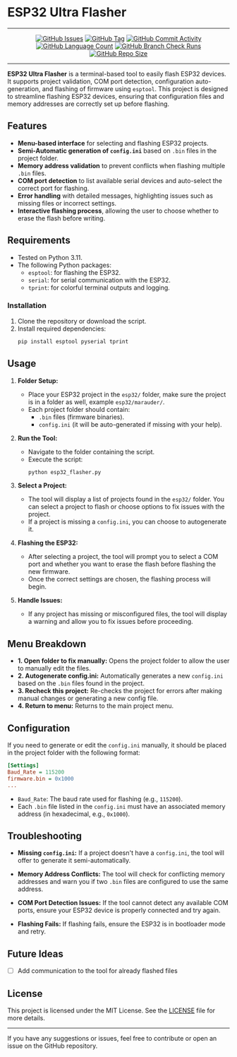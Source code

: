 # ESP32 Ultra Flasher

---

<div style="text-align:center;" align="center">
    <a href="https://github.com/DefinetlyNotAI/ESP32_FlashMate/issues"><img src="https://img.shields.io/github/issues/DefinetlyNotAI/ESP32_FlashMate" alt="GitHub Issues"></a>
    <a href="https://github.com/DefinetlyNotAI/ESP32_FlashMate/tags"><img src="https://img.shields.io/github/v/tag/DefinetlyNotAI/ESP32_FlashMate" alt="GitHub Tag"></a>
    <a href="https://github.com/DefinetlyNotAI/ESP32_FlashMate/graphs/commit-activity"><img src="https://img.shields.io/github/commit-activity/t/DefinetlyNotAI/ESP32_FlashMate" alt="GitHub Commit Activity"></a>
    <a href="https://github.com/DefinetlyNotAI/ESP32_FlashMate/languages"><img src="https://img.shields.io/github/languages/count/DefinetlyNotAI/ESP32_FlashMate" alt="GitHub Language Count"></a>
    <a href="https://github.com/DefinetlyNotAI/ESP32_FlashMate/actions"><img src="https://img.shields.io/github/check-runs/DefinetlyNotAI/ESP32_FlashMate/main" alt="GitHub Branch Check Runs"></a>
    <a href="https://github.com/DefinetlyNotAI/ESP32_FlashMate"><img src="https://img.shields.io/github/repo-size/DefinetlyNotAI/ESP32_FlashMate" alt="GitHub Repo Size"></a>
</div>

---

**ESP32 Ultra Flasher** is a terminal-based tool to easily flash ESP32 devices. It supports project validation, COM port detection, configuration auto-generation, and flashing of firmware using `esptool`. This project is designed to streamline flashing ESP32 devices, ensuring that configuration files and memory addresses are correctly set up before flashing.

## Features

- **Menu-based interface** for selecting and flashing ESP32 projects.
- **Semi-Automatic generation of `config.ini`** based on `.bin` files in the project folder.
- **Memory address validation** to prevent conflicts when flashing multiple `.bin` files.
- **COM port detection** to list available serial devices and auto-select the correct port for flashing.
- **Error handling** with detailed messages, highlighting issues such as missing files or incorrect settings.
- **Interactive flashing process**, allowing the user to choose whether to erase the flash before writing.
  
## Requirements

- Tested on Python 3.11.
- The following Python packages:
  - `esptool`: for flashing the ESP32.
  - `serial`: for serial communication with the ESP32.
  - `tprint`: for colorful terminal outputs and logging.

### Installation

1. Clone the repository or download the script.
2. Install required dependencies:
   ```bash
   pip install esptool pyserial tprint
   ```

## Usage

1. **Folder Setup:**
   - Place your ESP32 project in the `esp32/` folder, make sure the project is in a folder as well, example `esp32/marauder/`.
   - Each project folder should contain:
     - `.bin` files (firmware binaries).
     - `config.ini` (it will be auto-generated if missing with your help).

2. **Run the Tool:**
   - Navigate to the folder containing the script.
   - Execute the script:
     ```bash
     python esp32_flasher.py
     ```

3. **Select a Project:**
   - The tool will display a list of projects found in the `esp32/` folder. You can select a project to flash or choose options to fix issues with the project.
   - If a project is missing a `config.ini`, you can choose to autogenerate it.

4. **Flashing the ESP32:**
   - After selecting a project, the tool will prompt you to select a COM port and whether you want to erase the flash before flashing the new firmware.
   - Once the correct settings are chosen, the flashing process will begin.

5. **Handle Issues:**
   - If any project has missing or misconfigured files, the tool will display a warning and allow you to fix issues before proceeding.

## Menu Breakdown

- **1. Open folder to fix manually:** Opens the project folder to allow the user to manually edit the files.
- **2. Autogenerate config.ini:** Automatically generates a new `config.ini` based on the `.bin` files found in the project.
- **3. Recheck this project:** Re-checks the project for errors after making manual changes or generating a new config file.
- **4. Return to menu:** Returns to the main project menu.

## Configuration

If you need to generate or edit the `config.ini` manually, it should be placed in the project folder with the following format:

```ini
[Settings]
Baud_Rate = 115200
firmware.bin = 0x1000
...
```

- `Baud_Rate`: The baud rate used for flashing (e.g., `115200`).
- Each `.bin` file listed in the `config.ini` must have an associated memory address (in hexadecimal, e.g., `0x1000`).

## Troubleshooting

- **Missing `config.ini`:**
  If a project doesn't have a `config.ini`, the tool will offer to generate it semi-automatically.
  
- **Memory Address Conflicts:**
  The tool will check for conflicting memory addresses and warn you if two `.bin` files are configured to use the same address.

- **COM Port Detection Issues:**
  If the tool cannot detect any available COM ports, ensure your ESP32 device is properly connected and try again.

- **Flashing Fails:**
  If flashing fails, ensure the ESP32 is in bootloader mode and retry.

## Future Ideas

- [ ] Add communication to the tool for already flashed files

## License

This project is licensed under the MIT License. See the [LICENSE](LICENSE) file for more details.

---

If you have any suggestions or issues, feel free to contribute or open an issue on the GitHub repository.
